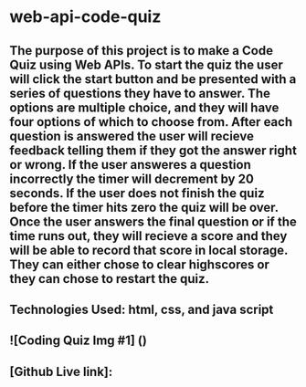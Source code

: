# web-api-code-quiz

## The purpose of this project is to make a Code Quiz using Web APIs. To start the quiz the user will click the start button and be presented with a series of questions they have to answer. The options are multiple choice, and they will have four options of which to choose from. After each question is answered the user will recieve feedback telling them if they got the answer right or wrong. If the user answeres a question incorrectly the timer will decrement by 20 seconds. If the user does not finish the quiz before the timer hits zero the quiz will be over. Once the user answers the final question or if the time runs out, they will recieve a score and they will be able to record that score in local storage. They can either chose to clear highscores or they can chose to restart the quiz. 

## Technologies Used: html, css, and java script

## ![Coding Quiz Img #1] ()

## [Github Live link]:




